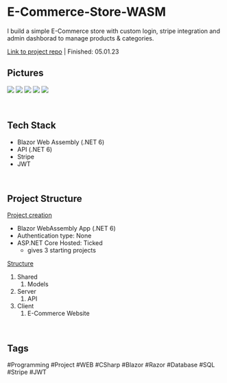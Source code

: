# E-Commerce-Store-WASM

I build a simple E-Commerce store with custom login, stripe integration and admin dashborad to manage products & categories.

[Link to project repo](https://github.com/lucasmenke/EcommerceApp) | Finished: 05.01.23  

## Pictures

![](https://i.imgur.com/ziX0Nad.png)
![](https://i.imgur.com/QnuX2lJ.png)
![](https://i.imgur.com/GtpTaqy.png)
![](https://i.imgur.com/2LAH2fz.png)
![](https://i.imgur.com/bHSgqgv.png)

<br>

## Tech Stack

 - Blazor Web Assembly (.NET 6)
 - API (.NET 6)
 - Stripe
 - JWT

<br>

## Project Structure

<ins>Project creation</ins>
- Blazor WebAssembly App (.NET 6)
- Authentication type: None
- ASP.NET Core Hosted: Ticked
	- gives 3 starting projects 

<ins>Structure</ins>
1. Shared 
	1. Models
2. Server
	1. API
3. Client
	1. E-Commerce Website

<br>

## Tags

#Programming #Project #WEB #CSharp #Blazor #Razor #Database #SQL #Stripe #JWT